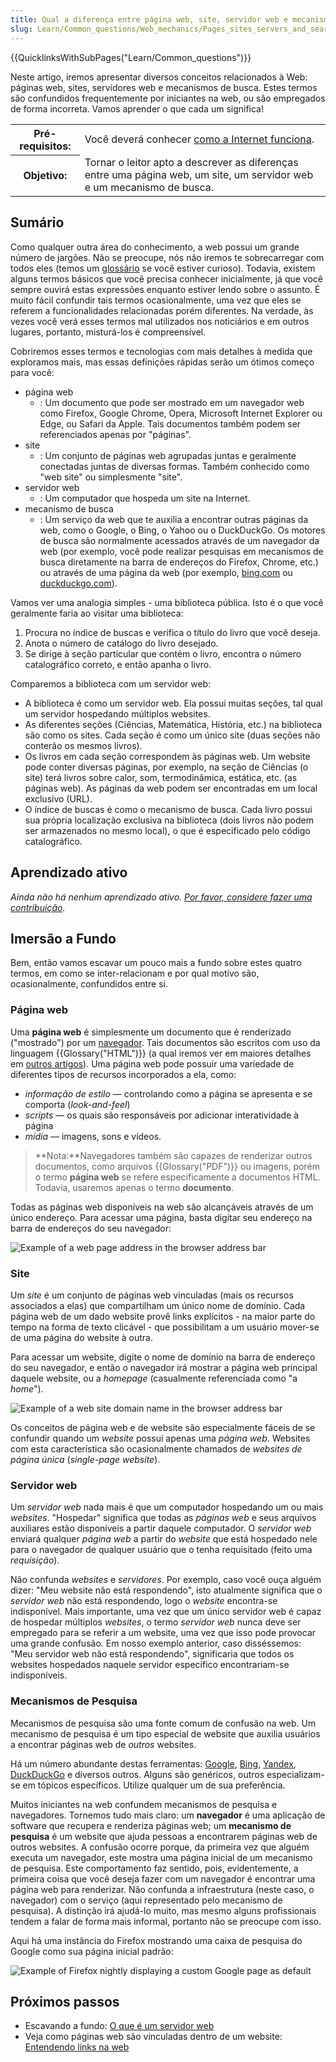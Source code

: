 ```yaml
---
title: Qual a diferença entre página web, site, servidor web e mecanismo de busca?
slug: Learn/Common_questions/Web_mechanics/Pages_sites_servers_and_search_engines
---
```


{{QuicklinksWithSubPages("Learn/Common_questions")}}

Neste artigo, iremos apresentar diversos conceitos relacionados à Web: páginas web, sites, servidores web e mecanismos de busca. Estes termos são confundidos frequentemente por iniciantes na web, ou são empregados de forma incorreta. Vamos aprender o que cada um significa!

<table class="learn-box standard-table">
  <tbody>
    <tr>
      <th scope="row">Pré-requisitos:</th>
      <td>
        Você deverá conhecer
        <a
          href="https://developer.mozilla.org/pt-BR/docs/Learn/Common_questions/Como_a_internet_funciona"
          >como a Internet funciona</a
        >.
      </td>
    </tr>
    <tr>
      <th scope="row">Objetivo:</th>
      <td>
        Tornar o leitor apto a descrever as diferenças entre uma página web, um
        site, um servidor web e um mecanismo de busca.
      </td>
    </tr>
  </tbody>
</table>

## Sumário

Como qualquer outra área do conhecimento, a web possui um grande número de jargões. Não se preocupe, nós não iremos te sobrecarregar com todos eles (temos um [glossário](/pt-BR/docs/Glossary) se você estiver curioso). Todavia, existem alguns termos básicos que você precisa conhecer inicialmente, já que você sempre ouvirá estas expressões enquanto estiver lendo sobre o assunto. É muito fácil confundir tais termos ocasionalmente, uma vez que eles se referem a funcionalidades relacionadas porém diferentes. Na verdade, às vezes você verá esses termos mal utilizados nos noticiários e em outros lugares, portanto, misturá-los é compreensível.

Cobriremos esses termos e tecnologias com mais detalhes à medida que exploramos mais, mas essas definições rápidas serão um ótimos começo para você:

- página web
  - : Um documento que pode ser mostrado em um navegador web como Firefox, Google Chrome, Opera, Microsoft Internet Explorer ou Edge, ou Safari da Apple. Tais documentos também podem ser referenciados apenas por "páginas".
- site
  - : Um conjunto de páginas web agrupadas juntas e geralmente conectadas juntas de diversas formas. Também conhecido como "web site" ou simplesmente "site".
- servidor web
  - : Um computador que hospeda um site na Internet.
- mecanismo de busca
  - : Um serviço da web que te auxilia a encontrar outras páginas da web, como o Google, o Bing, o Yahoo ou o DuckDuckGo. Os motores de busca são normalmente acessados através de um navegador da web (por exemplo, você pode realizar pesquisas em mecanismos de busca diretamente na barra de endereços do Firefox, Chrome, etc.) ou através de uma página da web (por exemplo, [bing.com](https://www.bing.com/) ou [duckduckgo.com](https://duckduckgo.com/)).

Vamos ver uma analogia simples - uma biblioteca pública. Isto é o que você geralmente faria ao visitar uma biblioteca:

1. Procura no índice de buscas e verifica o título do livro que você deseja.
2. Anota o número de catálogo do livro desejado.
3. Se dirige à seção particular que contém o livro, encontra o número catalográfico correto, e então apanha o livro.

Comparemos a biblioteca com um servidor web:

- A biblioteca é como um servidor web. Ela possui muitas seções, tal qual um servidor hospedando múltiplos websites.
- As diferentes seções (Ciências, Matemática, História, etc.) na biblioteca são como os sites. Cada seção é como um único site (duas seções não conterão os mesmos livros).
- Os livros em cada seção correspondem às páginas web. Um website pode conter diversas páginas, por exemplo, na seção de Ciências (o site) terá livros sobre calor, som, termodinâmica, estática, etc. (as páginas web). As páginas da web podem ser encontradas em um local exclusivo (URL).
- O índice de buscas é como o mecanismo de busca. Cada livro possui sua própria localização exclusiva na biblioteca (dois livros não podem ser armazenados no mesmo local), o que é especificado pelo código catalográfico.

## Aprendizado ativo

_Ainda não há nenhum aprendizado ativo. [Por favor, considere fazer uma contribuição](/pt-BR/docs/MDN/Community/Contributing/Getting_started)._

## Imersão a Fundo

Bem, então vamos escavar um pouco mais a fundo sobre estes quatro termos, em como se inter-relacionam e por qual motivo são, ocasionalmente, confundidos entre si.

### Página web

Uma **página web** é simplesmente um documento que é renderizado ("mostrado") por um [navegador](/pt-BR/docs/Glossary/Browser). Tais documentos são escritos com uso da linguagem {{Glossary("HTML")}} (a qual iremos ver em maiores detalhes em [outros artigos](/pt-BR/docs/Web/HTML)). Uma página web pode possuir uma variedade de diferentes tipos de recursos incorporados a ela, como:

- _informação de estilo_ — controlando como a página se apresenta e se comporta (_look-and-feel_)
- _scripts_ — os quais são responsáveis por adicionar interatividade à página
- _mídia_ — imagens, sons e vídeos.

> **Nota:**Navegadores também são capazes de renderizar outros documentos, como arquivos {{Glossary("PDF")}} ou imagens, porém o termo **página web** se refere especificamente a documentos HTML. Todavia, usaremos apenas o termo **documento**.

Todas as páginas web disponíveis na web são alcançáveis através de um único endereço. Para acessar uma página, basta digitar seu endereço na barra de endereços do seu navegador:

![Example of a web page address in the browser address bar](web-page.jpg)

### Site

Um _site_ é um conjunto de páginas web vinculadas (mais os recursos associados a elas) que compartilham um único nome de domínio. Cada página web de um dado website provê links explícitos - na maior parte do tempo na forma de texto clicável - que possibilitam a um usuário mover-se de uma página do website à outra.

Para acessar um website, digite o nome de domínio na barra de endereço do seu navegador, e então o navegador irá mostrar a página web principal daquele website, ou a _homepage_ (casualmente referenciada como "a _home_").

![Example of a web site domain name in the browser address bar](web-site.jpg)

Os conceitos de página web e de website são especialmente fáceis de se confundir quando um _website_ possui apenas uma _página web_. Websites com esta característica são ocasionalmente chamados de _websites de página única_ (_single-page website_).

### Servidor web

Um _servidor_ _web_ nada mais é que um computador hospedando um ou mais _websites_. "Hospedar" significa que todas as _páginas web_ e seus arquivos auxiliares estão disponíveis a partir daquele computador. O _servidor web_ enviará qualquer _página web_ a partir do _website_ que está hospedado nele para o navegador de qualquer usuário que o tenha requisitado (feito uma _requisição_).

Não confunda _websites_ e _servidores_. Por exemplo, caso você ouça alguém dizer: "Meu website não está respondendo", isto atualmente significa que o _servidor web_ não está respondendo, logo o _website_ encontra-se indisponível. Mais importante, uma vez que um único servidor web é capaz de hospedar múltiplos _websites_, o termo _servidor web_ nunca deve ser empregado para se referir a um website, uma vez que isso pode provocar uma grande confusão. Em nosso exemplo anterior, caso disséssemos: "Meu servidor web não está respondendo", significaria que todos os websites hospedados naquele servidor específico encontrariam-se indisponíveis.

### Mecanismos de Pesquisa

Mecanismos de pesquisa são uma fonte comum de confusão na web. Um mecanismo de pesquisa é um tipo especial de website que auxilia usuários a encontrar páginas web de _outros_ websites.

Há um número abundante destas ferramentas: [Google](https://www.google.com/), [Bing](https://www.bing.com/), [Yandex](https://www.yandex.com/), [DuckDuckGo](https://duckduckgo.com/) e diversos outros. Alguns são genéricos, outros especializam-se em tópicos específicos. Utilize qualquer um de sua preferência.

Muitos iniciantes na web confundem mecanismos de pesquisa e navegadores. Tornemos tudo mais claro: um **navegador** é uma aplicação de software que recupera e renderiza páginas web; um **mecanismo de pesquisa** é um website que ajuda pessoas a encontrarem páginas web de outros websites. A confusão ocorre porque, da primeira vez que alguém executa um navegador, este mostra uma página inicial de um mecanismo de pesquisa. Este comportamento faz sentido, pois, evidentemente, a primeira coisa que você deseja fazer com um navegador é encontrar uma página web para renderizar. Não confunda a infraestrutura (neste caso, o navegador) com o serviço (aqui representado pelo mecanismo de pesquisa). A distinção irá ajudá-lo muito, mas mesmo alguns profissionais tendem a falar de forma mais informal, portanto não se preocupe com isso.

Aqui há uma instância do Firefox mostrando uma caixa de pesquisa do Google como sua página inicial padrão:

![Example of Firefox nightly displaying a custom Google page as default](search-engine.jpg)

## Próximos passos

- Escavando a fundo: [O que é um servidor web](/pt-BR/docs/Learn/Common_questions/Web_mechanics/What_is_a_web_server)
- Veja como páginas web são vinculadas dentro de um website: [Entendendo links na web](/pt-BR/docs/Learn/Common_questions/Web_mechanics/What_are_hyperlinks)
